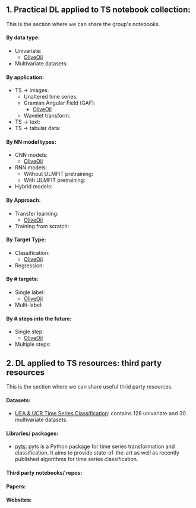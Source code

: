 ## 1. Practical DL applied to TS notebook collection:
This is the section where we can share the group's notebooks.

#### By data type: 
- Univariate:
    - [OliveOil](https://gist.github.com/oguiza/c9c373aec07b96047d1ba484f23b7b47)
- Multivariate datasets:

#### By application: 
- TS → images:
    - Unaltered time series:
    - Gramian Angular Field (GAF): 
        - [OliveOil](https://gist.github.com/oguiza/c9c373aec07b96047d1ba484f23b7b47)
    - Wavelet transform: 
- TS → text:
- TS → tabular data:

#### By NN model types: 
- CNN models:
    - [OliveOil](https://gist.github.com/oguiza/c9c373aec07b96047d1ba484f23b7b47)
- RNN models:
    - Without ULMFIT pretraining: 
    - With ULMFIT pretraining:
- Hybrid models:

#### By Approach:
- Transfer learning:
    - [OliveOil](https://gist.github.com/oguiza/c9c373aec07b96047d1ba484f23b7b47)
- Training from scratch:

#### By Target Type:
- Classification:
    - [OliveOil](https://gist.github.com/oguiza/c9c373aec07b96047d1ba484f23b7b47)
- Regression:

#### By # targets:
- Single label:
    - [OliveOil](https://gist.github.com/oguiza/c9c373aec07b96047d1ba484f23b7b47)
- Multi-label:

#### By # steps into the future:
- Single step:
    - [OliveOil](https://gist.github.com/oguiza/c9c373aec07b96047d1ba484f23b7b47)
- Multiple steps:


## 2. DL applied to TS resources: third party resources
This is the section where we can share useful thrid party resources. 

#### Datasets: 
- [UEA & UCR Time Series Classification](http://www.timeseriesclassification.com): contains 128 univariate and 30 multivariate datasets.

#### Libraries/ packages:
- [pyts](https://johannfaouzi.github.io/pyts/index.html): pyts is a Python package for time series transformation and classification. It aims to provide state-of-the-art as well as recently published algorithms for time series classification.

#### Third party notebooks/ repos:

#### Papers:

#### Websites:

